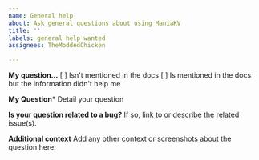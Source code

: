 ```yaml
---
name: General help
about: Ask general questions about using ManiaKV
title: ''
labels: general help wanted
assignees: TheModdedChicken

---
```


**My question...**
[ ] Isn't mentioned in the docs
[ ] Is mentioned in the docs but the information didn't help me

**My Question***
Detail your question

**Is your question related to a bug?**
If so, link to or describe the related issue(s).

**Additional context**
Add any other context or screenshots about the question here.
